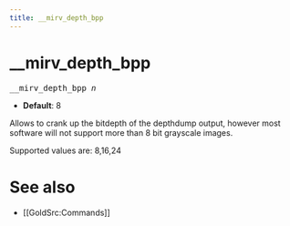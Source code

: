 ```yaml
---
title: __mirv_depth_bpp
---
```


# __mirv_depth_bpp

<tt>__mirv_depth_bpp _n_</tt>

* **Default**: 8

Allows to crank up the bitdepth of the depthdump output, however most software will not support more than 8 bit grayscale images.

Supported values are: 8,16,24

# See also

* [[GoldSrc:Commands]]